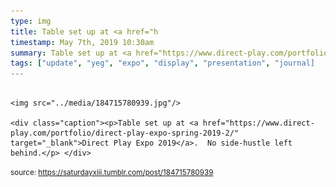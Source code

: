 ```yaml
---
type: img
title: Table set up at <a href="h
timestamp: May 7th, 2019 10:30am
summary: Table set up at <a href="https://www.direct-play.com/portfolio/direct-play-expo-spring-2019-2/" target="_blank">Direct Play Expo 2019</a>.  No side-hu
tags: ["update", "yeg", "expo", "display", "presentation", "journal]
---
```


                
                
                
                                                                                        <img src="../media/184715780939.jpg"/>
                                                                                          <div class="caption"><p>Table set up at <a href="https://www.direct-play.com/portfolio/direct-play-expo-spring-2019-2/" target="_blank">Direct Play Expo 2019</a>.  No side-hustle left behind.</p> </div>
                                    
                
                
                
                
                                
<small>source: https://saturdayxiii.tumblr.com/post/184715780939</small>